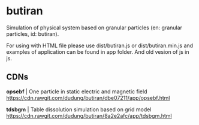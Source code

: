 # butiran
Simulation of physical system based on granular particles (en: granular particles, id: butiran).

For using with HTML file please use dist/butiran.js or dist/butiran.min.js and examples of application can be found in app folder. And old vesion of js in js.

## CDNs

**opsebf** | One particle in static electric and magnetic field
https://cdn.rawgit.com/dudung/butiran/dbe07211/app/opsebf.html

**tdsbgm** | Table dissolution simulation based on grid model
https://cdn.rawgit.com/dudung/butiran/8a2e2afc/app/tdsbgm.html
